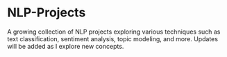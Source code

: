 # NLP-Projects
 A growing collection of NLP projects exploring various techniques such as text classification, sentiment analysis, topic modeling, and more. Updates will be added as I explore new concepts.
